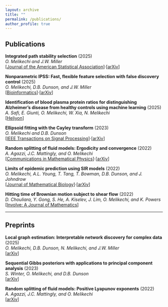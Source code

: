 ```yaml
---
layout: archive
title: ""
permalink: /publications/
author_profile: true
---
```


<div class="pubs">

## Publications

**Integrated path stability selection** (2025)  
*O. Melikechi and J.W. Miller*  
[[Journal of the American Statistical Association](https://doi.org/10.1080/01621459.2025.2525589)]·[[arXiv](https://arxiv.org/abs/2403.15877)]  

**Nonparametric IPSS: Fast, flexible feature selection with false discovery control** (2025)  
*O. Melikechi, D.B. Dunson, and J.W. Miller*  
[[Bioinformatics](https://doi.org/10.1093/bioinformatics/btaf299)]·[[arXiv](https://arxiv.org/abs/2410.02208)]  

**Identification of blood plasma protein ratios for distinguishing Alzheimer’s disease from healthy controls using machine learning** (2025)  
*A. Safi, E. Giunti, O. Melikechi, W. Xia, N. Melikechi*  
[[Heliyon](https://doi.org/10.1016/j.heliyon.2025.e3795)] 

**Ellipsoid fitting with the Cayley transform** (2023)  
*O. Melikechi and D.B. Dunson*  
[[IEEE Transactions on Signal Processing](https://doi.org/10.1109/TSP.2023.3332560)]·[[arXiv](https://arxiv.org/abs/2304.10630)] 

**Random splitting of fluid models: Ergodicity and convergence** (2022)  
*A. Agazzi, J.C. Mattingly, and O. Melikechi*  
[[Communications in Mathematical Physics](https://doi.org/10.1007/s00220-023-04645-5)]·[[arXiv](https://arxiv.org/abs/2201.06643)]

**Limits of epidemic prediction using SIR models** (2022)  
*O. Melikechi, A.L. Young, T. Tang, T. Bowman, D.B. Dunson, and J. Johndrow*  
[[Journal of Mathematical Biology](https://doi.org/10.1007/s00285-022-01804-5)]·[[arXiv](https://arxiv.org/abs/2112.07039)]

**Hitting time of Brownian motion subject to shear flow** (2022)  
*D. Chouliara, Y. Gong, S. He, A. Kiselev, J. Lim, O. Melikechi, and K. Powers*  
[[Involve: A Journal of Mathematics](https://doi.org/10.2140/involve.2022.15.131)]  

---

## Preprints

**Local graph estimation: Interpretable network discovery for complex data** (2025)  
*O. Melikechi, D.B. Dunson, N. Melikechi, and J.W. Miller*  
[[arXiv](https://arxiv.org/abs/2507.17172)]  

**Sequential Gibbs posteriors with applications to principal component analysis** (2023)  
*S. Winter, O. Melikechi, and D.B. Dunson*  
[[arXiv](https://arxiv.org/abs/2310.12882)]  

**Random splitting of fluid models: Positive Lyapunov exponents** (2022)  
*A. Agazzi, J.C. Mattingly, and O. Melikechi*   
[[arXiv](https://arxiv.org/abs/2210.02958)]

</div>
